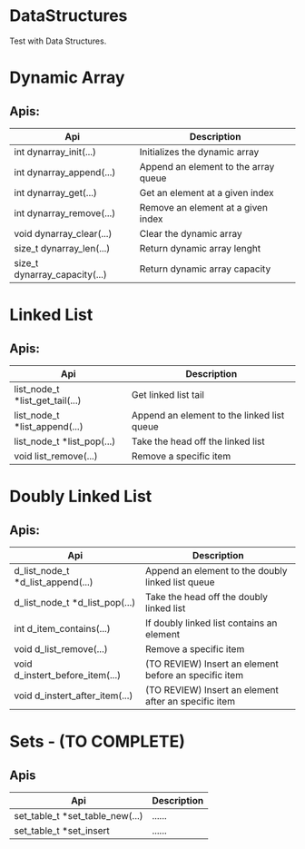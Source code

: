 # DataStructures
Test with Data Structures. 

# Dynamic Array
## Apis:
| Api | Description |
| ------------- | ------------- |
| int dynarray_init(...) | Initializes the dynamic array |
| int dynarray_append(...) | Append an element to the array queue |
| int dynarray_get(...) | Get an element at a given index |
| int dynarray_remove(...) | Remove an element at a given index |
| void dynarray_clear(...) | Clear the dynamic array |
| size_t dynarray_len(...) | Return dynamic array lenght |
| size_t dynarray_capacity(...) | Return dynamic array capacity |

# Linked List
## Apis:
| Api | Description |
| ------------- | ------------- |
| list_node_t *list_get_tail(...) | Get linked list tail |
| list_node_t *list_append(...) | Append an element to the linked list queue |
| list_node_t *list_pop(...) | Take the head off the linked list |
| void list_remove(...) | Remove a specific item |
 
# Doubly Linked List
## Apis:
| Api | Description |
| ------------- | ------------- |
| d_list_node_t *d_list_append(...) | Append an element to the doubly linked list queue |
| d_list_node_t *d_list_pop(...) | Take the head off the doubly linked list |
| int d_item_contains(...) | If doubly linked list contains an element |
| void d_list_remove(...) | Remove a specific item |
| void d_instert_before_item(...) | (TO REVIEW) Insert an element before an specific item |
| void d_instert_after_item(...) | (TO REVIEW) Insert an element after an specific item |

# Sets - (TO COMPLETE)
## Apis
| Api | Description |
| ------------- | ------------- |
| set_table_t *set_table_new(...) | ...... |
| set_table_t *set_insert | ...... |